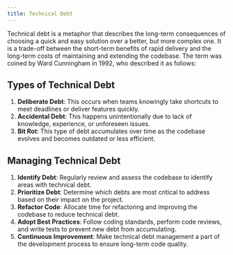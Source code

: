 ```yaml
---
title: Technical Debt
---
```


Technical debt is a metaphor that describes the long-term consequences of choosing a quick and easy solution over a better, but more complex one. It is a trade-off between the short-term benefits of rapid delivery and the long-term costs of maintaining and extending the codebase. The term was coined by Ward Cunningham in 1992, who described it as follows:

## Types of Technical Debt

1. **Deliberate Debt**: This occurs when teams knowingly take shortcuts to meet deadlines or deliver features quickly.
2. **Accidental Debt**: This happens unintentionally due to lack of knowledge, experience, or unforeseen issues.
3. **Bit Rot**: This type of debt accumulates over time as the codebase evolves and becomes outdated or less efficient.

## Managing Technical Debt

1. **Identify Debt**: Regularly review and assess the codebase to identify areas with technical debt.
2. **Prioritize Debt**: Determine which debts are most critical to address based on their impact on the project.
3. **Refactor Code**: Allocate time for refactoring and improving the codebase to reduce technical debt.
4. **Adopt Best Practices**: Follow coding standards, perform code reviews, and write tests to prevent new debt from accumulating.
5. **Continuous Improvement**: Make technical debt management a part of the development process to ensure long-term code quality.

